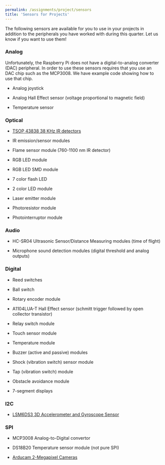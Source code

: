 ```yaml
---
permalink: /assignments/project/sensors
title: 'Sensors for Projects'
---
```


The following sensors are available for you to use in your projects in addition
to the peripherals you have worked with during this quarter. Let us know if
you want to use them!

### Analog

Unfortunately, the Raspberry Pi does not have a digital-to-analog converter
(DAC) peripheral. In order to use these sensors requires that you use an DAC
chip such as the MCP3008. 
We have example code showing how to use that chip.

<!--
* Rotary potentiomers

* Sliding potentiometers

* Piezo sensors
-->

* Analog joystick

* Analog Hall Effect sensor
(voltage proportional to magnetic field)

* Temperature sensor

### Optical

<!--
* Sharp GP2D12 IR Distance sensors
(voltage proportional to distance)

* [TSAL1600 IR LEDs](http://www.mouser.com/ProductDetail/Vishay-Semiconductors/TSAL6100/?qs=hQ8xas2ojoxzFnfG3K8LcA%3D%3D)

* [LTR-3208E IR Phototransistors](http://www.mouser.com/ProductDetail/Lite-On/LTR-3208E/?qs=CJyu4%2FNIJyr9En4gPmghMw%3D%3D)

* [BPV11 NPN Phototransistors](http://www.mouser.com/ProductDetail/Vishay-Semiconductors/BPV11/?qs=%2Fjqivxn91ccQSntIBLifOQ%3D%3D)

* [BPW77NB NPN Phototransistors](http://www.mouser.com/ProductDetail/Vishay-Semiconductors/BPW77NB/?qs=sGAEpiMZZMs50KUSuyRkpr0bn2hcYGU5%252brfx68goEwU%3d)

* HC_SR501 Infrared PIR Motion sensors
-->

* [TSOP 43838 38 KHz IR detectors](https://www.digikey.com/product-detail/en/vishay-semiconductor-opto-division/TSOP34838/751-1386-5-ND/1768188)

* IR emission/sensor modules

* Flame sensor module (760-1100 nm IR detector)

* RGB LED module

* RGB LED SMD module

* 7 color flash LED

* 2 color LED module

* Laser emitter module

* Photoresistor module

* Photointerruptor module

### Audio

<!--
* Electret microphones 
-->

* HC-SR04 Ultrasonic Sensor/Distance Measuring modules (time of flight)

* Microphone sound detection modules (digital threshold and analog outputs)


### Digital

<!--
* Rotary switches
-->

* Reed switches

* Ball switch

* Rotary encoder module

* A1104LUA-T Hall Effect sensor
(schmitt trigger followed by open collector transistor)

* Relay switch module

* Touch sensor module

* Temperature module

* Buzzer (active and passive) modules

* Shock (vibration switch) sensor module

* Tap (vibration switch) module

* Obstacle avoidance module

* 7-segment displays

### I2C

<!--
* [VL6180X Time-of-Flight Distance Sensors](https://www.pololu.com/product/2489)

* [VL53L0X Time-of-Flight Distance Sensors](https://www.pololu.com/product/2490)

* [AltIMU-10 v3 Gyro, Accelerometer, Compass, and Altimeter (L3GD20H, LSM303D, and LPS331AP Carrier)](https://www.pololu.com/product/2469)
-->

* [LSM6DS3 3D Accelerometer and Gyroscope Sensor](https://www.digikey.com/catalog/en/partgroup/sparkfun-6-degrees-of-freedom-breakout-board-lsm6ds3/58635)


### SPI

* MCP3008 Analog-to-Digital convertor

* DS18B20 Temperature sensor module (not pure SPI)

* [Arducam 2-Megapixel Cameras](http://www.amazon.com/gp/product/B012UXNDOY)

<!--
* HC595 SIPO shift registers (for output)

* HC165 PISO shift registers (for input)

* MCP4921 Digital-to-Analog convertor

* MCP4922 Dual Digital-to-Analog convertor

* MCP4162 Digital potentiometer
-->

